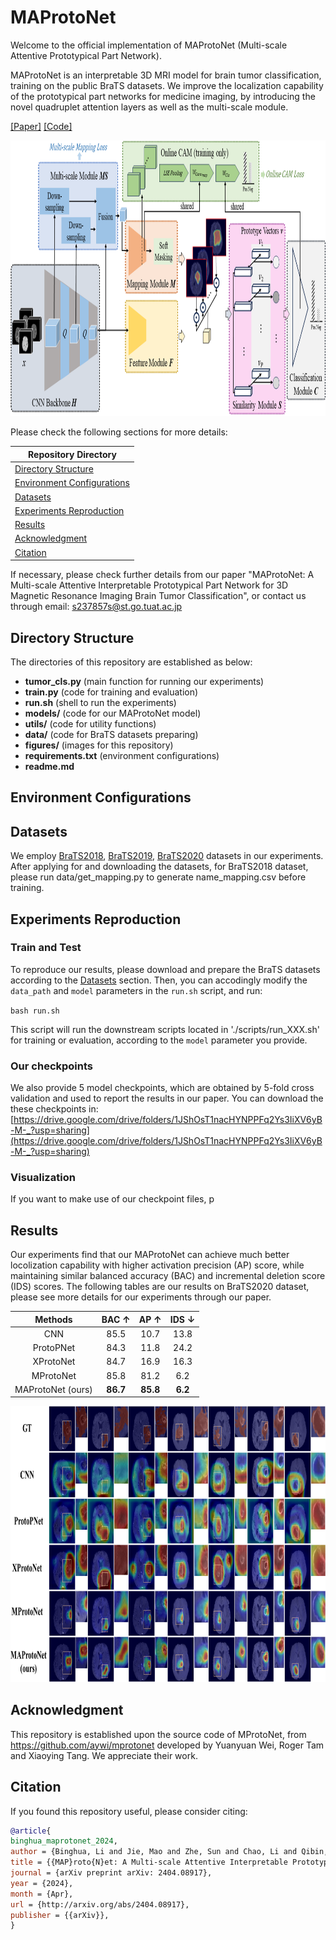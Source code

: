 # MAProtoNet
Welcome to the official implementation of MAProtoNet (Multi-scale Attentive Prototypical Part Network).

MAProtoNet is an interpretable 3D MRI model for brain tumor classification, training on the public BraTS datasets. We improve the localization capability of the prototypical part networks for medicine imaging, by introducing the novel quadruplet attention layers as well as the multi-scale module.

[[Paper]](https://export.arxiv.org/abs/2404.08917)
[[Code]](https://github.com/TUAT-Novice/maprotonet)

<img src="figures/framework.png" alt="Framework of MAProtoNet" width="901.8" height="441.45">

Please check the following sections for more details:

|Repository Directory|
| --- |
| [Directory Structure](#Structure) |
| [Environment Configurations](#Environment) |
| [Datasets](#Datasets) |
| [Experiments Reproduction](#Experiments) |
| [Results](#Results) |
| [Acknowledgment](#Acknowledgment) |
| [Citation](#Citation) |

If necessary, please check further details from our paper "MAProtoNet: A Multi-scale Attentive Interpretable Prototypical Part Network for 3D Magnetic Resonance Imaging Brain Tumor Classification", or contact us through email: s237857s@st.go.tuat.ac.jp




## Directory Structure <a id="Structure"></a>
The directories of this repository are established as below:
* **tumor_cls.py** (main function for running our experiments)
* **train.py**  (code for training and evaluation)
* **run.sh** (shell to run the experiments)
* **models/**  (code for our MAProtoNet model)
* **utils/**  (code for utility functions)
* **data/**  (code for BraTS datasets preparing)
* **figures/**  (images for this repository)
* **requirements.txt**  (environment configurations)
* **readme.md**


## Environment Configurations <a id="Environment"></a>


## Datasets <a id="Datasets"></a>
We employ [BraTS2018](https://www.med.upenn.edu/sbia/brats2018/), [BraTS2019](https://www.med.upenn.edu/cbica/brats-2019/), [BraTS2020](https://www.med.upenn.edu/cbica/brats2020/) datasets in our experiments. After applying for and downloading the datasets, for BraTS2018 dataset, please run data/get_mapping.py to generate name_mapping.csv before training.


## Experiments Reproduction <a id="Experiments"></a>
### Train and Test
To reproduce our results, please download and prepare the BraTS datasets according to the [Datasets](#Datasets) section. Then, you can accodingly modify the `data_path` and `model` parameters in the `run.sh` script, and run:

`bash run.sh`

This script will run the downstream scripts located in './scripts/run_XXX.sh' for training or evaluation, according to the `model` parameter you provide.

### Our checkpoints
We also provide 5 model checkpoints, which are obtained by 5-fold cross validation and used to report the results in our paper. You can download the these checkpoints in: 
[https://drive.google.com/drive/folders/1JShOsT1nacHYNPPFq2Ys3IiXV6yB-M-_?usp=sharing](https://drive.google.com/drive/folders/1JShOsT1nacHYNPPFq2Ys3IiXV6yB-M-_?usp=sharing)

### Visualization
If you want to make use of our checkpoint files, p

## Results <a id="Results"></a>

Our experiments find that our MAProtoNet can achieve much better locolization capability with higher activation precision (AP) score, while maintaining similar balanced accuracy (BAC) and incremental deletion score (IDS) scores. The following tables are our results on BraTS2020 dataset, please see more details for our experiments through our paper. 

| Methods           | BAC &uarr; | AP &uarr; | IDS &darr;|
|:-----------------:|:-----:|:----:|:-----:|
| CNN               | 85.5 | 10.7 | 13.8 |
| ProtoPNet         | 84.3 | 11.8 | 24.2 |
| XProtoNet         | 84.7 | 16.9 | 16.3 |
| MProtoNet         | 85.8 | 81.2 | 6.2 |
| MAProtoNet (ours) | **86.7** | **85.8** | **6.2** |


<img src="figures/visualization.png" alt="Visualization Results" width="901.8" height="441.45">



## Acknowledgment <a id="Acknowledgment"></a>
This repository is established upon the source code of MProtoNet, from https://github.com/aywi/mprotonet developed by Yuanyuan Wei, Roger Tam and Xiaoying Tang. We appreciate their work.





## Citation <a id="Citation"></a>
If you found this repository useful, please consider citing:
```bibtex
@article{
binghua_maprotonet_2024,
author = {Binghua, Li and Jie, Mao and Zhe, Sun and Chao, Li and Qibin, Zhao and Toshihisa, Tanaka},
title = {{MAP}roto{N}et: A Multi-scale Attentive Interpretable Prototypical Part Network for 3{D} Magnetic Resonance Imaging Brain Tumor Classificati},
journal = {arXiv preprint arXiv: 2404.08917},
year = {2024},
month = {Apr},
url = {http://arxiv.org/abs/2404.08917},
publisher = {{arXiv}},
}
```



